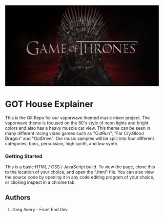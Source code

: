 ![All about my GOT House Explainer](images/readme_image.jpg "Game of Thrones Promo Img")

# GOT House Explainer

This is the Git Repo for our vaporwave themed music mixer project. The vaporwave theme is focused on the 80's style of neon lights and bright colors and also has a heavy muscle car view. This theme can be seen in many different racing video games such as "OutRun", "Far Cry:Blood Dragon" and "OutDrive". Our music samples will be split into four different categories; bass, percussion, high synth, and low synth.

### Getting Started
This is a basic HTML / CSS / JavaScript build.
To view the page, clone this to the location of your choice, and open the ".html" file.
You can also view the source code by opening it in any code editing program of  your choice, or clicking inspect in a chrome tab.

## Authors
1. Greg Avery - Front End Dev